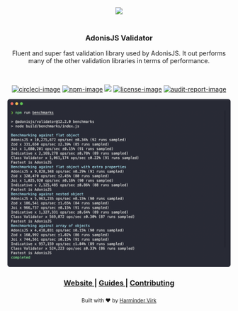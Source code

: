 <div align="center">
  <img src="https://res.cloudinary.com/adonisjs/image/upload/q_100/v1558612869/adonis-readme_zscycu.jpg" width="600px">
</div>

<br />

<div align="center">
  <h3>AdonisJS Validator</h3>
  <p> Fluent and super fast validation library used by AdonisJS. It out performs many of the other validation libraries in terms of performance. </p>
</div>

<br />

<div align="center">

[![circleci-image]][circleci-url] [![npm-image]][npm-url] ![][typescript-image] [![license-image]][license-url]  [![audit-report-image]][audit-report-url]

</div>

<div align="center">

  ![](./benchmarks.png)

</div>

<div align="center">
  <h3>
    <a href="https://adonisjs.com">
      Website
    </a>
    <span> | </span>
    <a href="https://adonisjs.com/docs">
      Guides
    </a>
    <span> | </span>
    <a href="CONTRIBUTING.md">
      Contributing
    </a>
  </h3>
</div>

<div align="center">
  <sub>Built with ❤︎ by <a href="https://github.com/thetutlage">Harminder Virk</a>
</div>

[circleci-image]: https://img.shields.io/circleci/project/github/adonisjs/validator/master.svg?style=for-the-badge&logo=circleci
[circleci-url]: https://circleci.com/gh/adonisjs/validator "circleci"

[typescript-image]: https://img.shields.io/badge/Typescript-294E80.svg?style=for-the-badge&logo=typescript
[typescript-url]:  "typescript"

[npm-image]: https://img.shields.io/npm/v/@adonisjs/validator/alpha.svg?style=for-the-badge&logo=npm
[npm-url]: https://npmjs.org/package/@adonisjs/validator/v/alpha "npm"

[license-image]: https://img.shields.io/npm/l/@adonisjs/validator?color=blueviolet&style=for-the-badge
[license-url]: LICENSE.md "license"

[audit-report-image]: https://img.shields.io/badge/-Audit%20Report-blueviolet?style=for-the-badge
[audit-report-url]: https://htmlpreview.github.io/?https://github.com/adonisjs/validator/blob/develop/npm-audit.html "audit-report"
